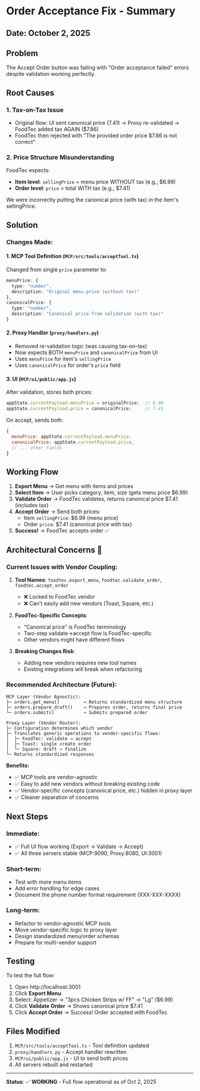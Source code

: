 # Order Acceptance Fix - Summary

## Date: October 2, 2025

## Problem
The Accept Order button was failing with "Order acceptance failed" errors despite validation working perfectly.

## Root Causes

### 1. **Tax-on-Tax Issue**
- Original flow: UI sent canonical price (7.41) → Proxy re-validated → FoodTec added tax AGAIN ($7.86)
- FoodTec then rejected with "The provided order price $7.86 is not correct"

### 2. **Price Structure Misunderstanding**
FoodTec expects:
- **Item level**: `sellingPrice` = menu price WITHOUT tax (e.g., $6.99)
- **Order level**: `price` = total WITH tax (e.g., $7.41)

We were incorrectly putting the canonical price (with tax) in the item's sellingPrice.

## Solution

### Changes Made:

#### 1. **MCP Tool Definition** (`MCP/src/tools/acceptTool.ts`)
Changed from single `price` parameter to:
```typescript
menuPrice: {
  type: "number",
  description: "Original menu price (without tax)"
},
canonicalPrice: {
  type: "number", 
  description: "Canonical price from validation (with tax)"
}
```

#### 2. **Proxy Handler** (`proxy/handlers.py`)
- Removed re-validation logic (was causing tax-on-tax)
- Now expects BOTH `menuPrice` and `canonicalPrice` from UI
- Uses `menuPrice` for item's `sellingPrice`
- Uses `canonicalPrice` for order's `price` field

#### 3. **UI** (`MCP/ui/public/app.js`)
After validation, stores both prices:
```javascript
appState.currentPayload.menuPrice = originalPrice;  // 6.99
appState.currentPayload.price = canonicalPrice;     // 7.41
```

On accept, sends both:
```javascript
{
  menuPrice: appState.currentPayload.menuPrice,
  canonicalPrice: appState.currentPayload.price,
  // ... other fields
}
```

## Working Flow

1. **Export Menu** → Get menu with items and prices
2. **Select Item** → User picks category, item, size (gets menu price $6.99)
3. **Validate Order** → FoodTec validates, returns canonical price $7.41 (includes tax)
4. **Accept Order** → Send both prices:
   - Item `sellingPrice`: $6.99 (menu price)
   - Order `price`: $7.41 (canonical price with tax)
5. **Success!** → FoodTec accepts order ✅

## Architectural Concerns 🚨

### Current Issues with Vendor Coupling:

1. **Tool Names**: `foodtec.export_menu`, `foodtec.validate_order`, `foodtec.accept_order`
   - ❌ Locked to FoodTec vendor
   - ❌ Can't easily add new vendors (Toast, Square, etc.)

2. **FoodTec-Specific Concepts**:
   - "Canonical price" is FoodTec terminology
   - Two-step validate→accept flow is FoodTec-specific
   - Other vendors might have different flows

3. **Breaking Changes Risk**:
   - Adding new vendors requires new tool names
   - Existing integrations will break when refactoring

### Recommended Architecture (Future):

```
MCP Layer (Vendor Agnostic):
├─ orders.get_menu()         → Returns standardized menu structure
├─ orders.prepare_draft()    → Prepares order, returns final price
└─ orders.submit()           → Submits prepared order

Proxy Layer (Vendor Router):
├─ Configuration determines which vendor
├─ Translates generic operations to vendor-specific flows:
│  ├─ FoodTec: validate → accept
│  ├─ Toast: single create order
│  └─ Square: draft → finalize
└─ Returns standardized responses
```

**Benefits:**
- ✅ MCP tools are vendor-agnostic
- ✅ Easy to add new vendors without breaking existing code
- ✅ Vendor-specific concepts (canonical price, etc.) hidden in proxy layer
- ✅ Cleaner separation of concerns

## Next Steps

### Immediate:
- ✅ Full UI flow working (Export → Validate → Accept)
- ✅ All three servers stable (MCP:9090, Proxy:8080, UI:3001)

### Short-term:
- Test with more menu items
- Add error handling for edge cases
- Document the phone number format requirement (XXX-XXX-XXXX)

### Long-term:
- Refactor to vendor-agnostic MCP tools
- Move vendor-specific logic to proxy layer
- Design standardized menu/order schemas
- Prepare for multi-vendor support

## Testing

To test the full flow:
1. Open http://localhost:3001
2. Click **Export Menu**
3. Select: Appetizer → "3pcs Chicken Strips w/ FF" → "Lg" ($6.99)
4. Click **Validate Order** → Shows canonical price $7.41
5. Click **Accept Order** → Success! Order accepted with FoodTec

## Files Modified

1. `MCP/src/tools/acceptTool.ts` - Tool definition updated
2. `proxy/handlers.py` - Accept handler rewritten
3. `MCP/ui/public/app.js` - UI to send both prices
4. All servers rebuilt and restarted

---

**Status**: ✅ **WORKING** - Full flow operational as of Oct 2, 2025
